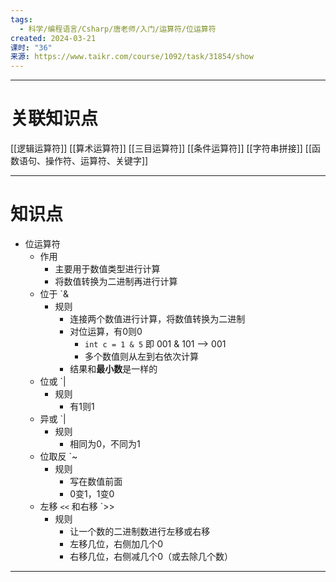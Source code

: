 ```yaml
---
tags:
  - 科学/编程语言/Csharp/唐老师/入门/运算符/位运算符
created: 2024-03-21
课时: "36"
来源: https://www.taikr.com/course/1092/task/31854/show
---
```


---
# 关联知识点

[[逻辑运算符]] [[算术运算符]] [[三目运算符]] [[条件运算符]] [[字符串拼接]] [[函数语句、操作符、运算符、关键字]]

---
# 知识点

- 位运算符
	- 作用
		- 主要用于数值类型进行计算
		- 将数值转换为二进制再进行计算
	- 位于 `&
		- 规则
			- 连接两个数值进行计算，将数值转换为二进制
			- 对位运算，有0则0
				- `int c = 1 & 5` 即 001 & 101 ——> 001 
				- 多个数值则从左到右依次计算
			- 结果和**最小数**是一样的
	- 位或 `|
		- 规则
			- 有1则1
	- 异或 `|
		- 规则
			- 相同为0，不同为1
	- 位取反 `~
		- 规则
			- 写在数值前面
			- 0变1，1变0
	- 左移 `<<` 和右移 `>>
		- 规则
			- 让一个数的二进制数进行左移或右移
			- 左移几位，右侧加几个0
			- 右移几位，右侧减几个0（或去除几个数）

---


